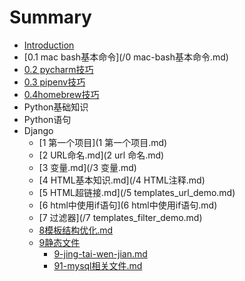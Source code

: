 # Summary

* [Introduction](README.md)
* [0.1 mac bash基本命令](/0 mac-bash基本命令.md)
* [0.2 pycharm技巧](02-pycharmji-qiao.md)
* [0.3 pipenv技巧](03-pipenvji-qiao.md)
* [0.4homebrew技巧](04homebrewji-qiao.md)
* Python基础知识
* Python语句
* Django
  * [1 第一个项目](1 第一个项目.md)
  * [2 URL命名.md](2 url 命名.md)
  * [3 变量.md](/3 变量.md)
  * [4 HTML基本知识.md](/4 HTML注释.md)
  * [5 HTML超链接.md](/5 templates_url_demo.md)
  * [6 html中使用if语句](6 html中使用if语句.md)
  * [7 过滤器](/7 templates_filter_demo.md)
  * [8模板结构优化.md](/8模板结构优化.md)
  * [9静态文件](9jing-tai-wen-jian.md)
    * [9-jing-tai-wen-jian.md](9-jing-tai-wen-jian.md)
    * [91-mysql相关文件.md](91-mysql相关文件.md)



